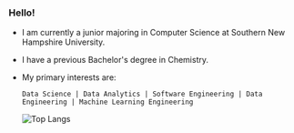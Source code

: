 ### Hello!
- I am currently a junior majoring in Computer Science at Southern New Hampshire University.

- I have a previous Bachelor's degree in Chemistry.

- My primary interests are:

      Data Science | Data Analytics | Software Engineering | Data Engineering | Machine Learning Engineering

     ![Top Langs](https://github-readme-stats.vercel.app/api/top-langs/?username=cwentz12&theme=github_dark)

<!--
**cwentz12/cwentz12** is a ✨ _special_ ✨ repository because its `README.md` (this file) appears on your GitHub profile.

Here are some ideas to get you started:

- 🔭 I’m currently working on ...
- 🌱 I’m currently learning ...
- 👯 I’m looking to collaborate on ...
- 🤔 I’m looking for help with ...
- 💬 Ask me about ...
- 📫 How to reach me: ...
- 😄 Pronouns: ...
- ⚡ Fun fact: ...
-->

